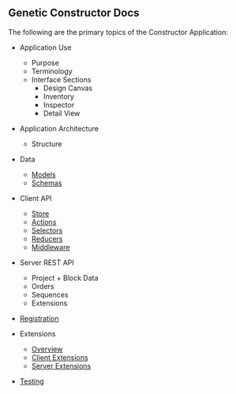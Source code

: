 ## Genetic Constructor Docs

The following are the primary topics of the Constructor Application:

- Application Use
    - Purpose
    - Terminology
    - Interface Sections
        - Design Canvas
        - Inventory
        - Inspector
        - Detail View

- Application Architecture
    - Structure

- Data
    - [Models](../src/models/README.md)
    - [Schemas](../src/schemas/README.md)

- Client API
    - [Store](../src/store/README.md)
    - [Actions](../src/actions/README.md)
    - [Selectors](../src/selectors/README.md)
    - [Reducers](../src/reducers/README.md)
    - [Middleware](../src/middleware/README.md)

- Server REST API
    - Project + Block Data
    - Orders
    - Sequences
    - Extensions

- [Registration](registration.md)

- Extensions
    - [Overview](extensions/README.md)
    - [Client Extensions](extensions/ClientExtensions.md)
    - [Server Extensions](extensions/ServerExtensions.md)

- [Testing](../test/README.md)
